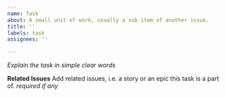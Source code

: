 ```yaml
---
name: Task
about: A small unit of work, usually a sub item of another issue.
title: ''
labels: task
assignees: ''

---
```


_Explain the task in simple clear words_

**Related Issues**
Add related issues, i.e. a story or an epic this task is a part of.
_required if any_